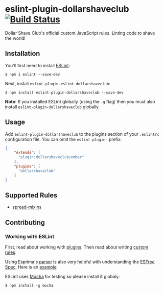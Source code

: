 # eslint-plugin-dollarshaveclub [![Build Status](https://travis-ci.org/dollarshaveclub/eslint-plugin-dollarshaveclub.svg?branch=master)](https://travis-ci.org/dollarshaveclub/eslint-plugin-dollarshaveclub)

Dollar Shave Club's official custom JavaScript rules. Linting code to shave the world!

## Installation

You'll first need to install [ESLint](http://eslint.org):

```shell
$ npm i eslint --save-dev
```

Next, install `eslint-plugin-eslint-dollarshaveclub`:

```shell
$ npm install eslint-plugin-dollarshaveclub --save-dev
```

**Note:** If you installed ESLint globally (using the `-g` flag) then you must also install `eslint-plugin-dollarshaveclub` globally.

## Usage

Add `eslint-plugin-dollarshaveclub` to the plugins section of your `.eslintrc` configuration file. You can omit the `eslint-plugin-` prefix:

```json
{
    "extends": [
      "plugin:dollarshaveclub/ember"
    ],
    "plugins": [
      "dollarshaveclub"
    ]
}
```

## Supported Rules

* [spread-mixins](docs/rules/spread-mixins.md)

## Contributing

### Working with ESLint

First, read about working with [plugins](http://eslint.org/docs/developer-guide/working-with-plugins). Then read about writing [custom rules](http://eslint.org/docs/developer-guide/working-with-rules).

Using Esprima's [parser](http://esprima.org/demo/parse.html) is also very helpful with understanding the [ESTree Spec](https://github.com/estree/estree). Here is an [example](http://esprima.org/demo/parse.html?code=%2F%2F%20Life%2C%20Universe%2C%20and%20Everything%0Aexport%20default%20Ember.Component.extend(MixinOne%2C%20MixinTwo%2C%20%7B%7D)%3B%0A)

ESLint uses [Mocha](https://mochajs.org/) for testing so please install it globaly:

```shell
$ npm install -g mocha
```
